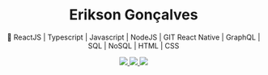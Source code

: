 <h1 align="center">Erikson Gonçalves</h1>  

<p align="center">
🚀 ReactJS | Typescript | Javascript | NodeJS | GIT React Native | GraphQL | SQL | NoSQL | HTML | CSS 
</p>
<p align="center">
  <a href="https://github.com/eriksongoncalves" alt="GitHub">
    <img src="https://img.shields.io/badge/-GitHub-000?style=flat-square&logo=Github&logoColor=white" />
  </a>
  <a href="https://www.linkedin.com/in/eriksongoncalves" alt="LinkedIn">
    <img src="https://img.shields.io/badge/-LinkedIn-blue?style=flat-square&logo=Linkedin&logoColor=white" />
  </a>
  <a href="https://wa.me/5511979657791/" alt="WhatsApp">
    <img src="https://img.shields.io/badge/-WhatsApp-25D366?style=flat-square&logo=WhatsApp&logoColor=white" />
  </a>
</p>
